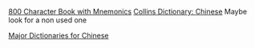 [800 Character Book with Mnemonics](https://ebay.us/m/dHcpIg)
[Collins Dictionary: Chinese](https://ebay.us/m/f5M8dC)
Maybe look for a non used one

[Major Dictionaries for Chinese](https://en.m.wikipedia.org/wiki/List_of_Chinese_dictionaries)